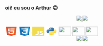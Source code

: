 ### oii! eu sou o Arthur 🙃
<div align="center">
  <a href="https://github.com/arthuzim">
  <img height="180em" src="https://github-readme-stats.vercel.app/api?username=arthuzim&show_icons=true&theme=dracula&include_all_commits=true&count_private=true"/>
  <img height="180em" src="https://github-readme-stats.vercel.app/api/top-langs/?username=arthuzim&layout=compact&langs_count=7&theme=dracula"/>
</div>

  
<div style="display: inline_block"><br>
  <img align="center" alt="Arthur-HTML" height="30" width="40" src="https://raw.githubusercontent.com/devicons/devicon/master/icons/html5/html5-original.svg">
  <img align="center" alt="Arthur-CSS" height="30" width="40" src="https://raw.githubusercontent.com/devicons/devicon/master/icons/css3/css3-original.svg">
  <img align="center" alt="Arthur-Js" height="30" width="40" src="https://raw.githubusercontent.com/devicons/devicon/master/icons/javascript/javascript-plain.svg">
  <img align="center" alt="Arthur-Python" height="30" width="40" src="https://raw.githubusercontent.com/devicons/devicon/master/icons/python/python-original.svg">
  <img align="center"  alt"Arthur-bootstrap"  height="30" width="40" src="https://cdn.jsdelivr.net/gh/devicons/devicon/icons/bootstrap/bootstrap-original.svg">
  <img align="center"  alt"Arthur-nodejs"  height="30" width="40" src="https://cdn.jsdelivr.net/gh/devicons/devicon/icons/nodejs/nodejs-plain.svg" />
  <img align="center"  alt"Arthur-react"  height="30" width="40" src="https://cdn.jsdelivr.net/gh/devicons/devicon/icons/react/react-original.svg" />

            

</div>
  

  
  <div align="center">
  <a href="https://www.linkedin.com/in/arthur-gomes-84b982246/" target="_blank"><img src="https://img.shields.io/badge/-LinkedIn-%230077B5?style=for-the-badge&logo=linkedin&logoColor=white" target="_blank"></a> 
  <a href="mailto:arthurgomesp95@gmail.com"><img src="https://img.shields.io/badge/-Gmail-%23333?style=for-the-badge&logo=gmail&logoColor=white" target="_blank"></a>
</div>

